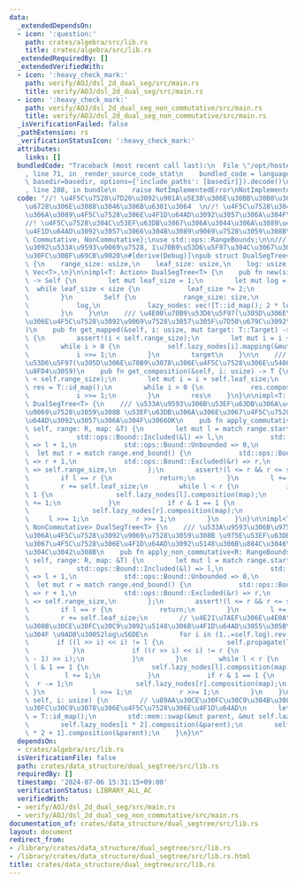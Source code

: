 ```yaml
---
data:
  _extendedDependsOn:
  - icon: ':question:'
    path: crates/algebra/src/lib.rs
    title: crates/algebra/src/lib.rs
  _extendedRequiredBy: []
  _extendedVerifiedWith:
  - icon: ':heavy_check_mark:'
    path: verify/AOJ/dsl_2d_dual_seg/src/main.rs
    title: verify/AOJ/dsl_2d_dual_seg/src/main.rs
  - icon: ':heavy_check_mark:'
    path: verify/AOJ/dsl_2d_dual_seg_non_commutative/src/main.rs
    title: verify/AOJ/dsl_2d_dual_seg_non_commutative/src/main.rs
  _isVerificationFailed: false
  _pathExtension: rs
  _verificationStatusIcon: ':heavy_check_mark:'
  attributes:
    links: []
  bundledCode: "Traceback (most recent call last):\n  File \"/opt/hostedtoolcache/Python/3.10.14/x64/lib/python3.10/site-packages/onlinejudge_verify/documentation/build.py\"\
    , line 71, in _render_source_code_stat\n    bundled_code = language.bundle(stat.path,\
    \ basedir=basedir, options={'include_paths': [basedir]}).decode()\n  File \"/opt/hostedtoolcache/Python/3.10.14/x64/lib/python3.10/site-packages/onlinejudge_verify/languages/rust.py\"\
    , line 288, in bundle\n    raise NotImplementedError\nNotImplementedError\n"
  code: "//! \u4F5C\u7528\u7D20\u3092\u901A\u5E38\u306E\u30BB\u30B0\u30E1\u30F3\u30C8\
    \u6728\u306E\u3088\u3046\u306B\u6301\u3064  \n//! \u4F5C\u7528\u304C\u53EF\u63DB\
    \u306A\u3089\u4F5C\u7528\u306E\u4F1D\u64AD\u3092\u3057\u306A\u304F\u3066OK  \n\
    //! \u4F5C\u7528\u304C\u53EF\u63DB\u3067\u306A\u3044\u306A\u3089\u4F5C\u7528\u306E\
    \u4F1D\u64AD\u3092\u3057\u3066\u304B\u3089\u9069\u7528\u3059\u308B\n\nuse algebra::{Action,\
    \ Commutative, NonCommutative};\nuse std::ops::RangeBounds;\n\n/// \u4F5C\u7528\
    \u3092\u533A\u9593\u9069\u7528, 1\u70B9\u53D6\u5F97\u304C\u3067\u304D\u308B\u30C7\
    \u30FC\u30BF\u69CB\u9020\n#[derive(Debug)]\npub struct DualSegTree<T: Action>\
    \ {\n    range_size: usize,\n    leaf_size: usize,\n    log: usize,\n    lazy_nodes:\
    \ Vec<T>,\n}\n\nimpl<T: Action> DualSegTree<T> {\n    pub fn new(size: usize)\
    \ -> Self {\n        let mut leaf_size = 1;\n        let mut log = 0;\n      \
    \  while leaf_size < size {\n            leaf_size *= 2;\n            log += 1;\n\
    \        }\n        Self {\n            range_size: size,\n            leaf_size,\n\
    \            log,\n            lazy_nodes: vec![T::id_map(); 2 * leaf_size],\n\
    \        }\n    }\n\n    /// \u4E00\u70B9\u53D6\u5F97(\u305D\u306E\u70B9\u3078\
    \u306E\u4F5C\u7528\u3092\u9069\u7528\u3057\u305F\u7D50\u679C\u3092\u8FD4\u3059\
    )\n    pub fn get_mapped(&self, i: usize, mut target: T::Target) -> T::Target\
    \ {\n        assert!(i < self.range_size);\n        let mut i = i + self.leaf_size;\n\
    \        while i > 0 {\n            self.lazy_nodes[i].mapping(&mut target);\n\
    \            i >>= 1;\n        }\n        target\n    }\n\n    /// \u4E00\u70B9\
    \u53D6\u5F97(\u305D\u306E\u70B9\u3078\u306E\u4F5C\u7528\u306E\u5408\u6210\u3092\
    \u8FD4\u3059)\n    pub fn get_composition(&self, i: usize) -> T {\n        assert!(i\
    \ < self.range_size);\n        let mut i = i + self.leaf_size;\n        let mut\
    \ res = T::id_map();\n        while i > 0 {\n            res.composition(&self.lazy_nodes[i]);\n\
    \            i >>= 1;\n        }\n        res\n    }\n}\n\nimpl<T: Action + Commutative>\
    \ DualSegTree<T> {\n    /// \u533A\u9593\u306B\u53EF\u63DB\u306A\u4F5C\u7528\u3092\
    \u9069\u7528\u3059\u308B \u53EF\u63DB\u306A\u306E\u3067\u4F5C\u7528\u306E\u4F1D\
    \u64AD\u3092\u3057\u306A\u304F\u3066OK\n    pub fn apply_commutative<R: RangeBounds<usize>>(&mut\
    \ self, range: R, map: &T) {\n        let mut l = match range.start_bound() {\n\
    \            std::ops::Bound::Included(&l) => l,\n            std::ops::Bound::Excluded(&l)\
    \ => l + 1,\n            std::ops::Bound::Unbounded => 0,\n        };\n      \
    \  let mut r = match range.end_bound() {\n            std::ops::Bound::Included(&r)\
    \ => r + 1,\n            std::ops::Bound::Excluded(&r) => r,\n            std::ops::Bound::Unbounded\
    \ => self.range_size,\n        };\n        assert!(l <= r && r <= self.range_size);\n\
    \        if l == r {\n            return;\n        }\n        l += self.leaf_size;\n\
    \        r += self.leaf_size;\n        while l < r {\n            if l & 1 ==\
    \ 1 {\n                self.lazy_nodes[l].composition(map);\n                l\
    \ += 1;\n            }\n            if r & 1 == 1 {\n                r -= 1;\n\
    \                self.lazy_nodes[r].composition(map);\n            }\n       \
    \     l >>= 1;\n            r >>= 1;\n        }\n    }\n}\n\nimpl<T: Action +\
    \ NonCommutative> DualSegTree<T> {\n    /// \u533A\u9593\u306B\u975E\u53EF\u63DB\
    \u306A\u4F5C\u7528\u3092\u9069\u7528\u3059\u308B \u975E\u53EF\u63DB\u306A\u306E\
    \u3067\u4F5C\u7528\u306E\u4F1D\u64AD\u3092\u5148\u306B\u884C\u3046\u5FC5\u8981\
    \u304C\u3042\u308B\n    pub fn apply_non_commutative<R: RangeBounds<usize>>(&mut\
    \ self, range: R, map: &T) {\n        let mut l = match range.start_bound() {\n\
    \            std::ops::Bound::Included(&l) => l,\n            std::ops::Bound::Excluded(&l)\
    \ => l + 1,\n            std::ops::Bound::Unbounded => 0,\n        };\n      \
    \  let mut r = match range.end_bound() {\n            std::ops::Bound::Included(&r)\
    \ => r + 1,\n            std::ops::Bound::Excluded(&r) => r,\n            std::ops::Bound::Unbounded\
    \ => self.range_size,\n        };\n        assert!(l <= r && r <= self.range_size);\n\
    \        if l == r {\n            return;\n        }\n        l += self.leaf_size;\n\
    \        r += self.leaf_size;\n        // \u4E21\u7AEF\u306E\u4E0A\u306B\u3042\
    \u308B\u30CE\u30FC\u30C9\u3092\u5148\u306B\u4F1D\u64AD\u3055\u305B\u3066\u304A\
    \u304F \u9AD8\u30052log\u56DE\n        for i in (1..=self.log).rev() {\n     \
    \       if ((l >> i) << i) != l {\n                self.propagate(l >> i);\n \
    \           }\n            if ((r >> i) << i) != r {\n                self.propagate((r\
    \ - 1) >> i);\n            }\n        }\n        while l < r {\n            if\
    \ l & 1 == 1 {\n                self.lazy_nodes[l].composition(map);\n       \
    \         l += 1;\n            }\n            if r & 1 == 1 {\n              \
    \  r -= 1;\n                self.lazy_nodes[r].composition(map);\n           \
    \ }\n            l >>= 1;\n            r >>= 1;\n        }\n    }\n\n    fn propagate(&mut\
    \ self, i: usize) {\n        // \u89AA\u30CE\u30FC\u30C9\u304B\u3089\u5B50\u30CE\
    \u30FC\u30C9\u3078\u306E\u4F5C\u7528\u306E\u4F1D\u64AD\n        let mut parent\
    \ = T::id_map();\n        std::mem::swap(&mut parent, &mut self.lazy_nodes[i]);\n\
    \        self.lazy_nodes[i * 2].composition(&parent);\n        self.lazy_nodes[i\
    \ * 2 + 1].composition(&parent);\n    }\n}\n"
  dependsOn:
  - crates/algebra/src/lib.rs
  isVerificationFile: false
  path: crates/data_structure/dual_segtree/src/lib.rs
  requiredBy: []
  timestamp: '2024-07-06 15:31:15+09:00'
  verificationStatus: LIBRARY_ALL_AC
  verifiedWith:
  - verify/AOJ/dsl_2d_dual_seg/src/main.rs
  - verify/AOJ/dsl_2d_dual_seg_non_commutative/src/main.rs
documentation_of: crates/data_structure/dual_segtree/src/lib.rs
layout: document
redirect_from:
- /library/crates/data_structure/dual_segtree/src/lib.rs
- /library/crates/data_structure/dual_segtree/src/lib.rs.html
title: crates/data_structure/dual_segtree/src/lib.rs
---
```

